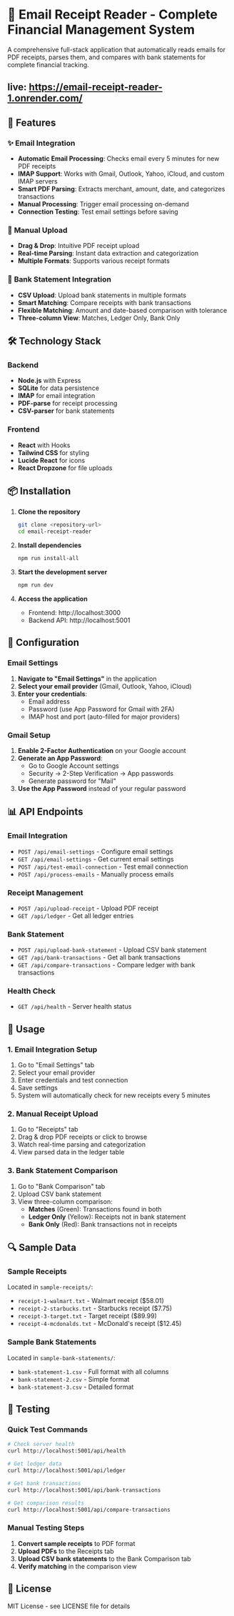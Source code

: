 # 📧 Email Receipt Reader - Complete Financial Management System

A comprehensive full-stack application that automatically reads emails for PDF receipts, parses them, and compares with bank statements for complete financial tracking.
## live: https://email-receipt-reader-1.onrender.com/
## 🚀 Features

### ✨ **Email Integration**
- **Automatic Email Processing**: Checks email every 5 minutes for new PDF receipts
- **IMAP Support**: Works with Gmail, Outlook, Yahoo, iCloud, and custom IMAP servers
- **Smart PDF Parsing**: Extracts merchant, amount, date, and categorizes transactions
- **Manual Processing**: Trigger email processing on-demand
- **Connection Testing**: Test email settings before saving

### 📄 **Manual Upload**
- **Drag & Drop**: Intuitive PDF receipt upload
- **Real-time Parsing**: Instant data extraction and categorization
- **Multiple Formats**: Supports various receipt formats

### 🏦 **Bank Statement Integration**
- **CSV Upload**: Upload bank statements in multiple formats
- **Smart Matching**: Compare receipts with bank transactions
- **Flexible Matching**: Amount and date-based comparison with tolerance
- **Three-column View**: Matches, Ledger Only, Bank Only


## 🛠️ Technology Stack

### Backend
- **Node.js** with Express
- **SQLite** for data persistence
- **IMAP** for email integration
- **PDF-parse** for receipt processing
- **CSV-parser** for bank statements

### Frontend
- **React** with Hooks
- **Tailwind CSS** for styling
- **Lucide React** for icons
- **React Dropzone** for file uploads

## 📦 Installation

1. **Clone the repository**
   ```bash
   git clone <repository-url>
   cd email-receipt-reader
   ```

2. **Install dependencies**
   ```bash
   npm run install-all
   ```

3. **Start the development server**
   ```bash
   npm run dev
   ```

4. **Access the application**
   - Frontend: http://localhost:3000
   - Backend API: http://localhost:5001

## 🔧 Configuration

### Email Settings

1. **Navigate to "Email Settings"** in the application
2. **Select your email provider** (Gmail, Outlook, Yahoo, iCloud)
3. **Enter your credentials**:
   - Email address
   - Password (use App Password for Gmail with 2FA)
   - IMAP host and port (auto-filled for major providers)

### Gmail Setup 

1. **Enable 2-Factor Authentication** on your Google account
2. **Generate an App Password**:
   - Go to Google Account settings
   - Security → 2-Step Verification → App passwords
   - Generate password for "Mail"
3. **Use the App Password** instead of your regular password

## 📊 API Endpoints

### Email Integration
- `POST /api/email-settings` - Configure email settings
- `GET /api/email-settings` - Get current email settings
- `POST /api/test-email-connection` - Test email connection
- `POST /api/process-emails` - Manually process emails

### Receipt Management
- `POST /api/upload-receipt` - Upload PDF receipt
- `GET /api/ledger` - Get all ledger entries

### Bank Statement
- `POST /api/upload-bank-statement` - Upload CSV bank statement
- `GET /api/bank-transactions` - Get all bank transactions
- `GET /api/compare-transactions` - Compare ledger with bank transactions

### Health Check
- `GET /api/health` - Server health status

## 🎯 Usage

### 1. **Email Integration Setup**
1. Go to "Email Settings" tab
2. Select your email provider
3. Enter credentials and test connection
4. Save settings
5. System will automatically check for new receipts every 5 minutes

### 2. **Manual Receipt Upload**
1. Go to "Receipts" tab
2. Drag & drop PDF receipts or click to browse
3. Watch real-time parsing and categorization
4. View parsed data in the ledger table

### 3. **Bank Statement Comparison**
1. Go to "Bank Comparison" tab
2. Upload CSV bank statement
3. View three-column comparison:
   - **Matches** (Green): Transactions found in both
   - **Ledger Only** (Yellow): Receipts not in bank statement
   - **Bank Only** (Red): Bank transactions not in receipts

## 🔍 Sample Data

### Sample Receipts
Located in `sample-receipts/`:
- `receipt-1-walmart.txt` - Walmart receipt ($58.01)
- `receipt-2-starbucks.txt` - Starbucks receipt ($7.75)
- `receipt-3-target.txt` - Target receipt ($89.99)
- `receipt-4-mcdonalds.txt` - McDonald's receipt ($12.45)

### Sample Bank Statements
Located in `sample-bank-statements/`:
- `bank-statement-1.csv` - Full format with all columns
- `bank-statement-2.csv` - Simple format
- `bank-statement-3.csv` - Detailed format

## 🧪 Testing

### Quick Test Commands
```bash
# Check server health
curl http://localhost:5001/api/health

# Get ledger data
curl http://localhost:5001/api/ledger

# Get bank transactions
curl http://localhost:5001/api/bank-transactions

# Get comparison results
curl http://localhost:5001/api/compare-transactions
```

### Manual Testing Steps
1. **Convert sample receipts** to PDF format
2. **Upload PDFs** to the Receipts tab
3. **Upload CSV bank statements** to the Bank Comparison tab
4. **Verify matching** in the comparison view




## 📄 License

MIT License - see LICENSE file for details


